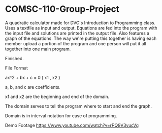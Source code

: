 # COMSC-110-Group-Project
A quadratic calculator made for DVC's Introduction to Programming class.
Uses a textfile as input and output. Equations are fed into the program with the input file and solutions are printed in the output file. Also features a graph of the equations. The way we're putting this together is having each member upload a portion of the program and one person will put it all together into one main program.

Finished.

File Format

ax^2 + bx + c = 0 ( x1 , x2 )

a, b, and c are coefficients.

x1 and x2 are the beginning and end of the domain.

The domain serves to tell the program where to start and end the graph.

Domain is in interval notation for ease of programming.

Demo Footage
https://www.youtube.com/watch?v=rPQ9V3vucVg
